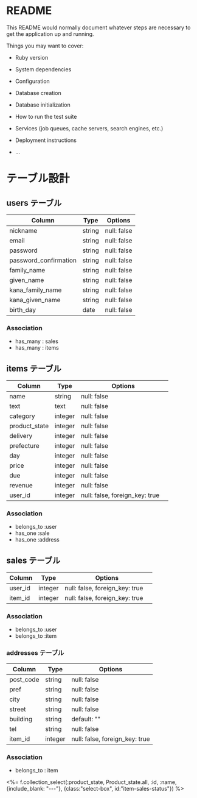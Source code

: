 # README

This README would normally document whatever steps are necessary to get the
application up and running.

Things you may want to cover:

* Ruby version

* System dependencies

* Configuration

* Database creation

* Database initialization

* How to run the test suite

* Services (job queues, cache servers, search engines, etc.)

* Deployment instructions

* ...

# テーブル設計

## users テーブル

| Column   | Type   | Options     |
| -------- | ------ | ----------- |
| nickname | string | null: false |
| email    | string | null: false |
| password | string | null: false |
| password_confirmation | string | null: false |
| family_name    | string | null: false |
| given_name | string | null: false |
| kana_family_name | string | null: false |
| kana_given_name    | string | null: false |
| birth_day | date | null: false |

### Association

- has_many : sales
- has_many : items

## items テーブル

| Column | Type   | Options     |
| ------ | ------ | ----------- |
| name   | string | null: false |
| text | text | null: false |
| category   | integer | null: false |
| product_state | integer | null: false |
| delivery   | integer | null: false |
| prefecture | integer | null: false |
| day    | integer | null: false |
| price    | integer | null: false |
| due    | integer | null: false |
| revenue   | integer | null: false |
| user_id  | integer | null: false, foreign_key: true　 |


### Association
- belongs_to :user
- has_one :sale
- has_one :address

## sales テーブル

| Column | Type  | Options                        |
| ------ | ---------- | ------------------------------ |
| user_id  | integer | null: false, foreign_key: true　 |
| item_id   | integer  | null: false, foreign_key: true |


### Association

- belongs_to :user
- belongs_to :item

### addresses テーブル

| Column  | Type      | Options                        |
| ------- | ---------- | ------------------------------ |
| post_code    | string | null: false|
| pref    | string | null: false |
| city    | string | null: false|
| street    | string | null: false |
| building   | string | default: "" |
| tel    | string | null: false |
| item_id   | integer  | null: false, foreign_key: true |


### Association

- belongs_to : item



 <%= f.collection_select(:product_state, Product_state.all, :id, :name, {include_blank: "---"}, {class:"select-box", id:"item-sales-status"}) %>